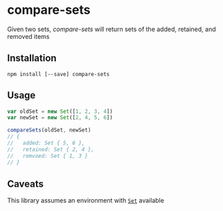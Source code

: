 # compare-sets

Given two sets, *compare-sets* will return sets of the added, retained, and removed items

## Installation

```
npm install [--save] compare-sets
```

## Usage

```javascript
var oldSet = new Set([1, 2, 3, 4])
var newSet = new Set([2, 4, 5, 6])

compareSets(oldSet, newSet)
// {
//   added: Set { 5, 6 },
//   retained: Set { 2, 4 },
//   remvoed: Set { 1, 3 }
// }
```

## Caveats

This library assumes an environment with [`Set`](https://developer.mozilla.org/en-US/docs/Web/JavaScript/Reference/Global_Objects/Set) available

